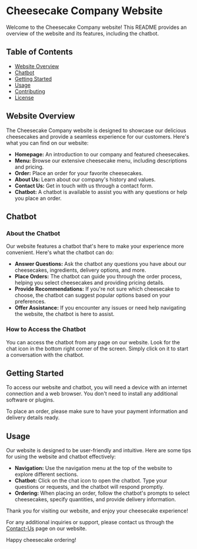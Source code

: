 # Cheesecake Company Website

Welcome to the Cheesecake Company website! This README provides an overview of the website and its features, including the chatbot.

## Table of Contents
- [Website Overview](#website-overview)
- [Chatbot](#chatbot)
- [Getting Started](#getting-started)
- [Usage](#usage)
- [Contributing](#contributing)
- [License](#license)

## Website Overview

The Cheesecake Company website is designed to showcase our delicious cheesecakes and provide a seamless experience for our customers. Here's what you can find on our website:

- **Homepage:** An introduction to our company and featured cheesecakes.
- **Menu:** Browse our extensive cheesecake menu, including descriptions and pricing.
- **Order:** Place an order for your favorite cheesecakes.
- **About Us:** Learn about our company's history and values.
- **Contact Us:** Get in touch with us through a contact form.
- **Chatbot:** A chatbot is available to assist you with any questions or help you place an order.

## Chatbot

### About the Chatbot

Our website features a chatbot that's here to make your experience more convenient. Here's what the chatbot can do:

- **Answer Questions:** Ask the chatbot any questions you have about our cheesecakes, ingredients, delivery options, and more.
- **Place Orders:** The chatbot can guide you through the order process, helping you select cheesecakes and providing pricing details.
- **Provide Recommendations:** If you're not sure which cheesecake to choose, the chatbot can suggest popular options based on your preferences.
- **Offer Assistance:** If you encounter any issues or need help navigating the website, the chatbot is here to assist.

### How to Access the Chatbot

You can access the chatbot from any page on our website. Look for the chat icon in the bottom right corner of the screen. Simply click on it to start a conversation with the chatbot.

## Getting Started

To access our website and chatbot, you will need a device with an internet connection and a web browser. You don't need to install any additional software or plugins.

To place an order, please make sure to have your payment information and delivery details ready.

## Usage

Our website is designed to be user-friendly and intuitive. Here are some tips for using the website and chatbot effectively:

- **Navigation:** Use the navigation menu at the top of the website to explore different sections.
- **Chatbot:** Click on the chat icon to open the chatbot. Type your questions or requests, and the chatbot will respond promptly.
- **Ordering:** When placing an order, follow the chatbot's prompts to select cheesecakes, specify quantities, and provide delivery information.


Thank you for visiting our website, and enjoy your cheesecake experience!

For any additional inquiries or support, please contact us through the [Contact-Us](#contact-us) page on our website.

Happy cheesecake ordering!
